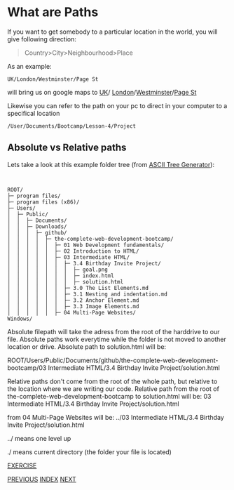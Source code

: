 # What are Paths
If you want to get somebody to a particular location in the world, you will give following direction:

>Country>City>Neighbourhood>Place

As an example:
```
UK/London/Westminster/Page St
```

will bring us on google maps to 
[UK](https://www.google.es/maps/place/Reino+Unido/@54.0906577,-14.999207,5z/data=!3m1!4b1!4m6!3m5!1s0x25a3b1142c791a9:0xc4f8a0433288257a!8m2!3d55.378051!4d-3.435973!16zL20vMDdzc2M?entry=ttu)/ [London](https://www.google.es/maps/place/Londres,+Reino+Unido/@51.5282284,-0.4133999,11z/data=!3m1!4b1!4m15!1m8!3m7!1s0x25a3b1142c791a9:0xc4f8a0433288257a!2sReino+Unido!3b1!8m2!3d55.378051!4d-3.435973!16zL20vMDdzc2M!3m5!1s0x47d8a00baf21de75:0x52963a5addd52a99!8m2!3d51.5072178!4d-0.1275862!16zL20vMDRqcGw?entry=ttu)/[Westminster](https://www.google.es/maps/place/Westminster,+Londres,+Reino+Unido/@51.4977577,-0.1450403,15z/data=!3m1!4b1!4m6!3m5!1s0x487604ddae95b455:0xcd1d64863bc57f40!8m2!3d51.4974948!4d-0.1356583!16zL20vMDlia3Y?entry=ttu)/[Page St](https://www.google.es/maps/place/Page+St,+London,+Reino+Unido/@51.4939427,-0.1319959,17z/data=!3m1!4b1!4m6!3m5!1s0x487604e7ffbd65e7:0x1675ac34da74329a!8m2!3d51.4939427!4d-0.129421!16s%2Fg%2F11g8wwxv46?entry=ttu)

Likewise you can refer to the path on your pc to direct in your computer to a specifical location

```
/User/Documents/Bootcamp/Lesson-4/Project
```

## Absolute vs Relative paths

Lets take a look at this example folder tree (from [ASCII Tree Generator](https://ascii-tree-generator.com/)):
```
  

ROOT/
├─ program files/
├─ program files (x86)/
├─ Users/
│  ├─ Public/
│  │  ├─ Documents/
│  │  ├─ Downloads/
│  │  │  ├─ github/
│  │  │  │  ├─ the-complete-web-development-bootcamp/
│  │  │  │  │  ├─ 01 Web Development fundamentals/
│  │  │  │  │  ├─ 02 Introduction to HTML/
│  │  │  │  │  ├─ 03 Intermediate HTML/
│  │  │  │  │  │  ├─ 3.4 Birthday Invite Project/
│  │  │  │  │  │  │  ├─ goal.png
│  │  │  │  │  │  │  ├─ index.html
│  │  │  │  │  │  │  ├─ solution.html
│  │  │  │  │  │  ├─ 3.0 The List Elements.md
│  │  │  │  │  │  ├─ 3.1 Nesting and indentation.md
│  │  │  │  │  │  ├─ 3.2 Anchor Element.md
│  │  │  │  │  │  ├─ 3.3 Image Elements.md
│  │  │  │  │  ├─ 04 Multi-Page Websites/
Windows/
```

Absolute filepath will take the adress from the root of the harddrive to our file.
Absolute paths work everytime while the folder is not moved to another location or drive.
Absolute path to solution.html will be:

ROOT/Users/Public/Documents/github/the-complete-web-development-bootcamp/03 Intermediate HTML/3.4 Birthday Invite Project/solution.html

Relative paths don't come from the root of the whole path, but relative to the location where we are writing our code. 
Relative path from the root of the-complete-web-development-bootcamp to solution.html will be:
03 Intermediate HTML/3.4 Birthday Invite Project/solution.html

from 04 Multi-Page Websites will be:
../03 Intermediate HTML/3.4 Birthday Invite Project/solution.html

../ means one level up

./ means current directory (the folder your file is located)


[EXERCISE](/04%20Multi-Page%20Websites/4.0%20File%20Paths/Folder0/index.html)

[PREVIOUS](/03%20Intermediate%20HTML/3.3%20Image%20Elements.md) [INDEX](/README.md) [NEXT](04%20Multi-Page%20Websites/4.1%20What%20are%20Webpages.md)